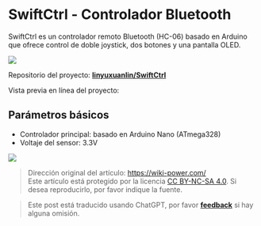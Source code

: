 # SwiftCtrl - Controlador Bluetooth

SwiftCtrl es un controlador remoto Bluetooth (HC-06) basado en Arduino que ofrece control de doble joystick, dos botones y una pantalla OLED.

![](https://wiki-media-1253965369.cos.ap-guangzhou.myqcloud.com/img/20200221145040.png)

Repositorio del proyecto: [**linyuxuanlin/SwiftCtrl**](https://github.com/linyuxuanlin/SwiftCtrl)

Vista previa en línea del proyecto:

<div class="altium-iframe-viewer">
  <div
    class="altium-ecad-viewer"
    data-project-src="https://github.com/linyuxuanlin/SwiftCtrl/raw/master/Hardware/SwiftCtrl.zip"
  ></div>
</div>

## Parámetros básicos

- Controlador principal: basado en Arduino Nano (ATmega328)
- Voltaje del sensor: 3.3V

![](https://wiki-media-1253965369.cos.ap-guangzhou.myqcloud.com/img/20200311182440.png)

> Dirección original del artículo: <https://wiki-power.com/>  
> Este artículo está protegido por la licencia [CC BY-NC-SA 4.0](https://creativecommons.org/licenses/by/4.0/deed.zh). Si desea reproducirlo, por favor indique la fuente.

> Este post está traducido usando ChatGPT, por favor [**feedback**](https://github.com/linyuxuanlin/Wiki_MkDocs/issues/new) si hay alguna omisión.